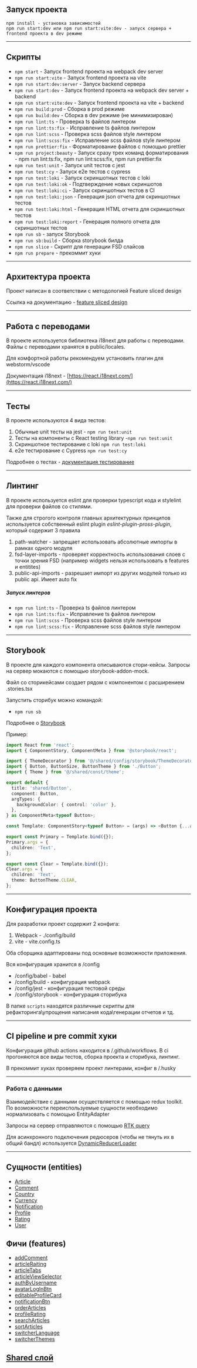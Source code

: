 ## Запуск проекта

```
npm install - установка зависимостей
npm run start:dev или npm run start:vite:dev - запуск сервера + frontend проекта в dev режиме
```

---

## Скрипты

- `npm start` - Запуск frontend проекта на webpack dev server
- `npm run start:vite` - Запуск frontend проекта на vite
- `npm run start:dev:server` - Запуск backend сервера
- `npm run start:dev` - Запуск frontend проекта на webpack dev server + backend
- `npm run start:vite:dev` - Запуск frontend проекта на vite + backend
- `npm run build:prod` - Сборка в prod режиме
- `npm run build:dev` - Сборка в dev режиме (не минимизирован)
- `npm run lint:ts` - Проверка ts файлов линтером
- `npm run lint:ts:fix` - Исправление ts файлов линтером
- `npm run lint:scss` - Проверка scss файлов style линтером
- `npm run lint:scss:fix` - Исправление scss файлов style линтером
- `npm run prettier:fix` - Форматирование файлов с помощью prettier
- `npm run project:beauty` - Запуск сразу трех команд форматирования - npm run lint:ts:fix, npm run lint:scss:fix, npm run prettier:fix
- `npm run test:unit` - Запуск unit тестов с jest
- `npm run test:cy` - Запуск e2e тестов с cypress
- `npm run test:loki` - Запуск скриншотных тестов с loki
- `npm run test:loki:ok` - Подтверждение новых скриншотов
- `npm run test:loki:ci` - Запуск скриншотных тестов в CI
- `npm run test:loki:json` - Генерация json отчета для скриншотных тестов
- `npm run test:loki:html` - Генерация HTML отчета для скриншотных тестов
- `npm run test:loki:report` - Генерация полного отчета для скриншотных тестов
- `npm run sb` - запуск Storybook
- `npm run sb:build` - Сборка storybook билда
- `npm run slice` - Скрипт для генерации FSD слайсов
- `npm run prepare` - прекоммит хуки

---

## Архитектура проекта

Проект написан в соответствии с методологией Feature sliced design

Ссылка на документацию - [feature sliced design](https://feature-sliced.design/docs/get-started/tutorial)

---

## Работа с переводами

В проекте используется библиотека i18next для работы с переводами.
Файлы с переводами хранятся в public/locales.

Для комфортной работы рекомендуем установить плагин для webstorm/vscode

Документация i18next - [https://react.i18next.com/](https://react.i18next.com/)

---

## Тесты

В проекте используются 4 вида тестов:

1. Обычные unit тесты на jest - `npm run test:unit`
2. Тесты на компоненты с React testing library -`npm run test:unit`
3. Скриншотное тестирование с loki `npm run test:loki`
4. e2e тестирование с Cypress `npm run test:cy`

Подробнее о тестах - [документация тестирование](/docs/tests.md)

---

## Линтинг

В проекте используется eslint для проверки typescript кода и stylelint для проверки файлов со стилями.

Также для строгого контроля главных архитектурных принципов
используется собственный eslint plugin _eslint-plugin-pross-plugin_,
который содержит 3 правила

1. path-watcher - запрещает использовать абсолютные импорты в рамках одного модуля
2. fsd-layer-imports - проверяет корректность использования слоев с точки зрения FSD (например widgets нельзя использовать в features и entitites)
3. public-api-imports - разрешает импорт из других модулей только из public api. Имеет auto fix

##### Запуск линтеров

- `npm run lint:ts` - Проверка ts файлов линтером
- `npm run lint:ts:fix` - Исправление ts файлов линтером
- `npm run lint:scss` - Проверка scss файлов style линтером
- `npm run lint:scss:fix` - Исправление scss файлов style линтером

---

## Storybook

В проекте для каждого компонента описываются стори-кейсы.
Запросы на сервер мокаются с помощью storybook-addon-mock.

Файл со сторикейсами создает рядом с компонентом с расширением .stories.tsx

Запустить сторибук можно командой:

- `npm run sb`

Подробнее о [Storybook](/docs/storybook.md)

Пример:

```typescript jsx
import React from 'react';
import { ComponentStory, ComponentMeta } from '@storybook/react';

import { ThemeDecorator } from '@/shared/config/storybook/ThemeDecorator/ThemeDecorator';
import { Button, ButtonSize, ButtonTheme } from './Button';
import { Theme } from '@/shared/const/theme';

export default {
  title: 'shared/Button',
  component: Button,
  argTypes: {
    backgroundColor: { control: 'color' },
  },
} as ComponentMeta<typeof Button>;

const Template: ComponentStory<typeof Button> = (args) => <Button {...args} />;

export const Primary = Template.bind({});
Primary.args = {
  children: 'Text',
};

export const Clear = Template.bind({});
Clear.args = {
  children: 'Text',
  theme: ButtonTheme.CLEAR,
};
```

---

## Конфигурация проекта

Для разработки проект содержит 2 конфига:

1. Webpack - ./config/build
2. vite - vite.config.ts

Оба сборщика адаптированы под основные возможности приложения.

Вся конфигурация хранится в /config

- /config/babel - babel
- /config/build - конфигурация webpack
- /config/jest - конфигурация тестовой среды
- /config/storybook - конфигурация сторибука

В папке `scripts` находятся различные скрипты для рефакторинга\упрощения написания кода\генерации отчетов и тд.

---

## CI pipeline и pre commit хуки

Конфигурация github actions находится в /.github/workflows.
В ci прогоняются все виды тестов, сборка проекта и сторибука, линтинг.

В прекоммит хуках проверяем проект линтерами, конфиг в /.husky

---

### Работа с данными

Взаимодействие с данными осуществляется с помощью redux toolkit.
По возможности переиспользуемые сущности необходимо нормализовать с помощью EntityAdapter

Запросы на сервер отправляются с помощью [RTK query](/src/shared/api/rtkApi.ts)

Для асинхронного подключения редюсеров (чтобы не тянуть их в общий бандл) используется
[DynamicReducerLoader](/src/shared/lib/components/DynamicReducerLoader/DynamicReducerLoader.tsx)

---

## Сущности (entities)

- [Article](/src/entities/article)
- [Comment](/src/entities/comment)
- [Country](/src/entities/countrySelect)
- [Currency](/src/entities/currencySelect)
- [Notification](/src/entities/notification)
- [Profile](/src/entities/Profile)
- [Rating](/src/entities/raiting)
- [User](/src/entities/user)

## Фичи (features)

- [addComment](/src/features/addComment)
- [articleRaiting](/src/features/articleRaiting)
- [articleTabs](/src/features/articleTabs)
- [articleViewSelector](/src/features/articleViewSelector)
- [authByUsername](/src/features/authByUsername)
- [avatarLogInBtn](/src/features/avatarLogInBtn)
- [editableProfileCard](/src/features/editableProfileCard)
- [notificationBtn](/src/features/notificationBtn)
- [orderArticles](/src/features/orderArticles)
- [profileRating](/src/features/profileRating)
- [searchArticles](/src/features/searchArticles)
- [sortArticles](/src/features/sortArticles)
- [switcherLanguage](/src/features/switcherLanguage)
- [switcherThemes](/src/features/switcherThemes)

## [Shared слой](./src/shared)
